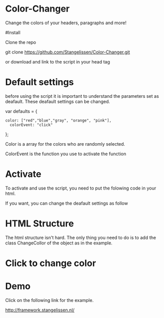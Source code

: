 # Color-Changer
Change the colors of your headers, paragraphs and more!

#Install

Clone the repo

git clone https://github.com/Stangelissen/Color-Changer.git

or download and link to the script in your head tag

<script src="changecolor.js"></script>

# Default settings

before using the script it is important to understand the parameters set as deafault. These deafault settings can be changed.

var defaults = {

  	color: ["red","blue","gray", "orange", "pink"],
	  colorEvent: "click"
  
};

Color is a array for the colors who are randomly selected. 

ColorEvent is the function you use to activate the function

# Activate 

To activate and use the script, you need to put the folowing code in your html. 

<script type="text/javascript">

$(".ChangeColor").ChangeColor({


});


</script>

If you want, you can change the deafault settings as follow 

<script type="text/javascript">

$(".ChangeColor").ChangeColor({

	color: ["red", "green", "brown"],
	colorEvent: "mouseover"

});

</script>



# HTML Structure

The html structure isn't hard. The only thing you need to do is to add the class ChangeCollor of the object as in the example.

<h1 class="ChangeColor">Click to change color</h1>


# Demo

Click on the following link for the example.

http://framework.stangelissen.nl/










